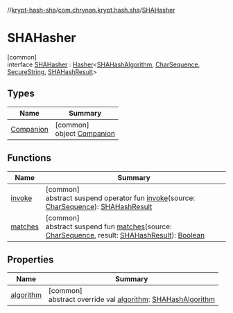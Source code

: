 //[krypt-hash-sha](../../../index.md)/[com.chrynan.krypt.hash.sha](../index.md)/[SHAHasher](index.md)

# SHAHasher

[common]\
interface [SHAHasher](index.md) : [Hasher](../../../../krypt-hash/krypt-hash/com.chrynan.krypt.hash/-hasher/index.md)&lt;[SHAHashAlgorithm](../-s-h-a-hash-algorithm/index.md), [CharSequence](https://kotlinlang.org/api/latest/jvm/stdlib/kotlin/-char-sequence/index.html), [SecureString](../../../../krypt-core/krypt-core/com.chrynan.krypt.core/-secure-string/index.md), [SHAHashResult](../-s-h-a-hash-result/index.md)&gt;

## Types

| Name | Summary |
|---|---|
| [Companion](-companion/index.md) | [common]<br>object [Companion](-companion/index.md) |

## Functions

| Name | Summary |
|---|---|
| [invoke](index.md#1626915062%2FFunctions%2F-1775027490) | [common]<br>abstract suspend operator fun [invoke](index.md#1626915062%2FFunctions%2F-1775027490)(source: [CharSequence](https://kotlinlang.org/api/latest/jvm/stdlib/kotlin/-char-sequence/index.html)): [SHAHashResult](../-s-h-a-hash-result/index.md) |
| [matches](index.md#-31835078%2FFunctions%2F-1775027490) | [common]<br>abstract suspend fun [matches](index.md#-31835078%2FFunctions%2F-1775027490)(source: [CharSequence](https://kotlinlang.org/api/latest/jvm/stdlib/kotlin/-char-sequence/index.html), result: [SHAHashResult](../-s-h-a-hash-result/index.md)): [Boolean](https://kotlinlang.org/api/latest/jvm/stdlib/kotlin/-boolean/index.html) |

## Properties

| Name | Summary |
|---|---|
| [algorithm](index.md#-921023547%2FProperties%2F-1775027490) | [common]<br>abstract override val [algorithm](index.md#-921023547%2FProperties%2F-1775027490): [SHAHashAlgorithm](../-s-h-a-hash-algorithm/index.md) |
